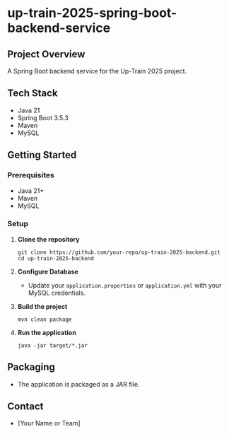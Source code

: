# up-train-2025-spring-boot-backend-service

## Project Overview
A Spring Boot backend service for the Up-Train 2025 project.

## Tech Stack
- Java 21
- Spring Boot 3.5.3
- Maven
- MySQL

## Getting Started

### Prerequisites
- Java 21+
- Maven
- MySQL

### Setup

1. **Clone the repository**
   ```
   git clone https://github.com/your-repo/up-train-2025-backend.git
   cd up-train-2025-backend
   ```

2. **Configure Database**
   - Update your `application.properties` or `application.yml` with your MySQL credentials.

3. **Build the project**
   ```
   mvn clean package
   ```

4. **Run the application**
   ```
   java -jar target/*.jar
   ```

## Packaging
- The application is packaged as a JAR file.

## Contact
- [Your Name or Team]
